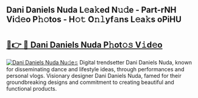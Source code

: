 ## Dani Daniels Nuda L𝚎a𝚔ed N𝚞𝚍e - Part-rNH Vi𝚍𝚎o P𝚑𝚘tos - H𝚘𝚝 O𝚗𝚕yf𝚊ns L𝚎a𝚔s oPiHU

# <h2><a href="http://kfc6sd.oniu.top/?m=Dani+Daniels+Nuda">🔗👉 🔴 Dani Daniels Nuda P𝚑ot𝚘𝚜 V𝚒d𝚎o</a></h2>

[![Dani Daniels Nuda Nu𝚍e𝚜](https://i.imgur.com/0qMVB7G.gif)](http://kfc6sd.oniu.top/?m=Dani+Daniels+Nuda)
Digital trendsetter Dani Daniels Nuda, known for disseminating dance and lifestyle ideas, through performances and personal vlogs. Visionary designer Dani Daniels Nuda, famed for their groundbreaking designs and commitment to creating beautiful and functional products.  
